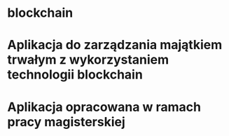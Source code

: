 # blockchain

# Aplikacja do zarządzania majątkiem trwałym z wykorzystaniem technologii blockchain
# Aplikacja opracowana w ramach pracy magisterskiej
